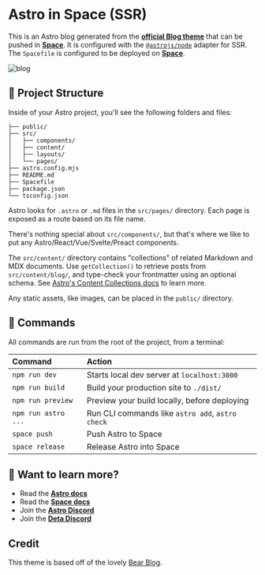 # Astro in Space (SSR)

This is an Astro blog generated from the [**official Blog theme**](https://astro.build/themes/details/blog/) that can be pushed in [**Space**](https://deta.space/developers). It is configured with the [`@astrojs/node`](https://docs.astro.build/en/guides/integrations-guide/node/) adapter for SSR. The `Spacefile` is configured to be deployed on [**Space**](https://deta.space/developers).

![blog](https://user-images.githubusercontent.com/22895284/224337874-1520e7d4-2666-4574-8d78-858e24f5e5fe.png)

## 🚀 Project Structure

Inside of your Astro project, you'll see the following folders and files:

```
├── public/
├── src/
│   ├── components/
│   ├── content/
│   ├── layouts/
│   └── pages/
├── astro.config.mjs
├── README.md
├── Spacefile
├── package.json
└── tsconfig.json
```

Astro looks for `.astro` or `.md` files in the `src/pages/` directory. Each page is exposed as a route based on its file name.

There's nothing special about `src/components/`, but that's where we like to put any Astro/React/Vue/Svelte/Preact components.

The `src/content/` directory contains "collections" of related Markdown and MDX documents. Use `getCollection()` to retrieve posts from `src/content/blog/`, and type-check your frontmatter using an optional schema. See [Astro's Content Collections docs](https://docs.astro.build/en/guides/content-collections/) to learn more.

Any static assets, like images, can be placed in the `public/` directory.

## 🧞 Commands

All commands are run from the root of the project, from a terminal:

| Command                | Action                                           |
| :--------------------- | :----------------------------------------------- |
| `npm run dev`          | Starts local dev server at `localhost:3000`      |
| `npm run build`        | Build your production site to `./dist/`          |
| `npm run preview`      | Preview your build locally, before deploying     |
| `npm run astro ...`    | Run CLI commands like `astro add`, `astro check` |
| `space push`           | Push Astro to Space                              |
| `space release`        | Release Astro into Space                         |

## 👀 Want to learn more?

- Read the **[Astro docs](https://docs.astro.build/)**
- Read the **[Space docs](https://deta.space/docs/en/introduction/start)**
- Join the **[Astro Discord](https://astro.build/chat)**
- Join the **[Deta Discord](https://go.deta.dev/discord)**

## Credit

This theme is based off of the lovely [Bear Blog](https://github.com/HermanMartinus/bearblog/).
